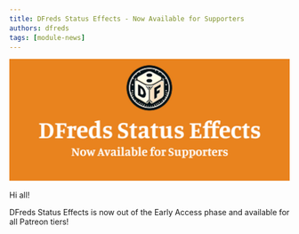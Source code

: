```yaml
---
title: DFreds Status Effects - Now Available for Supporters
authors: dfreds
tags: [module-news]
---
```


![Status Effects](./img/2025-03-04-status-effects-supporters.webp)

Hi all!

DFreds Status Effects is now out of the Early Access phase and available for all Patreon tiers!